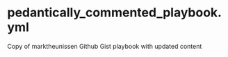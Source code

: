 # pedantically_commented_playbook.yml
Copy of  marktheunissen Github Gist playbook with updated content
